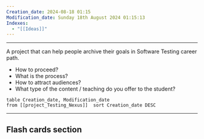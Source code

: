 ```yaml
---
Creation_date: 2024-08-18 01:15
Modification_date: Sunday 18th August 2024 01:15:13
Indexes:
  - "[[Ideas]]"
---
```


----

A project that can help people archive their goals in Software Testing career path.
- How to proceed?
- What is the process?
- How to attract audiences?
- What type of the content / teaching do you offer to the student?


```dataview
table Creation_date, Modification_date
from [[project_Testing_Nexus]]  sort Creation_date DESC
```























---
## Flash cards section
